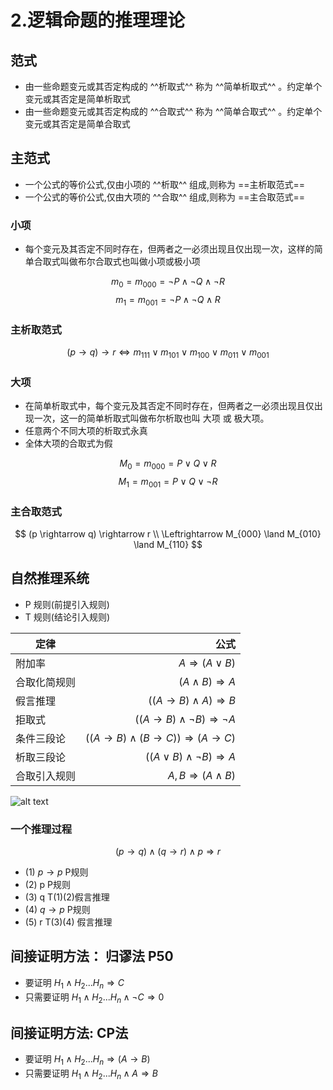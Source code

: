 # 2.逻辑命题的推理理论
## 范式
* 由一些命题变元或其否定构成的 ^^析取式^^ 称为 ^^简单析取式^^ 。约定单个变元或其否定是简单析取式
* 由一些命题变元或其否定构成的 ^^合取式^^ 称为 ^^简单合取式^^ 。约定单个变元或其否定是简单合取式
## 主范式
* 一个公式的等价公式,仅由小项的 ^^析取^^ 组成,则称为 ==主析取范式==
* 一个公式的等价公式,仅由大项的 ^^合取^^ 组成,则称为 ==主合取范式==
### 小项
* 每个变元及其否定不同时存在，但两者之一必须出现且仅出现一次，这样的简单合取式叫做布尔合取式也叫做小项或极小项

$$m_0 = m_{000} = \neg P \land \neg Q \land \neg R$$
$$m_1 = m_{001} = \neg P \land \neg Q \land R$$
### 主析取范式

$$
(p \rightarrow q) \rightarrow r
\Leftrightarrow m_{111} \lor m_{101} \lor m_{100} \lor m_{011} \lor m_{001}
$$

### 大项
* 在简单析取式中，每个变元及其否定不同时存在，但两者之一必须出现且仅出现一次，这一的简单析取式叫做布尔析取也叫 大项 或 极大项。
* 任意两个不同大项的析取式永真
* 全体大项的合取式为假

$$M_0 = m_{000} =  P \lor Q \lor R$$
$$M_1 = m_{001} = P \lor Q \lor \neg R$$

### 主合取范式

$$
(p \rightarrow q) \rightarrow r
\\
\Leftrightarrow M_{000} \land M_{010} \land M_{110}
$$
## 自然推理系统
* P 规则(前提引入规则)
* T 规则(结论引入规则)

| 定律         |                                                                      公式 |
| ------------ | ------------------------------------------------------------------------: |
| 附加率       |                                                $A \Rightarrow (A \lor B)$ |
| 合取化简规则 |                                                $(A\land B) \Rightarrow A$ |
| 假言推理     |                                  $((A\rightarrow B)\land A)\Rightarrow B$ |
| 拒取式       |                       $((A\rightarrow B)\land \neg B) \Rightarrow \neg A$ |
| 条件三段论   | $((A\rightarrow B)\land (B \rightarrow C)) \Rightarrow (A \rightarrow C)$ |
| 析取三段论   |                                   $((A\lor B)\land \neg B) \Rightarrow A$ |
| 合取引入规则 |                                              $A,B \Rightarrow (A\land B)$ |

![alt text](img/ce438e573276889c36434a857cbaa894ef1b51fc.png@1192w.avif)

### 一个推理过程
$$
(p\rightarrow q)\land(q\rightarrow r)\land p \Rightarrow r
$$

* (1) $p\rightarrow p$  P规则
* (2) p                 P规则
* (3) q                 T(1)(2)假言推理
* (4) $q\rightarrow p$ P规则
* (5) r                 T(3)(4) 假言推理
## 间接证明方法： 归谬法 P50
* 要证明 $H_1\land H_2...H_n \Rightarrow C$
* 只需要证明 $H_1\land H_2...H_n \land \neg C \Rightarrow  0$
## 间接证明方法: CP法
* 要证明 $H_1\land H_2...H_n \Rightarrow (A\rightarrow B)$
* 只需要证明 $H_1\land H_2...H_n \land A \Rightarrow  B$